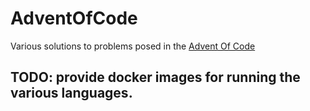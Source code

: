 # AdventOfCode
Various solutions to problems posed in the [Advent Of Code](http://adventofcode.com/)

## TODO: provide docker images for running the various languages. 
